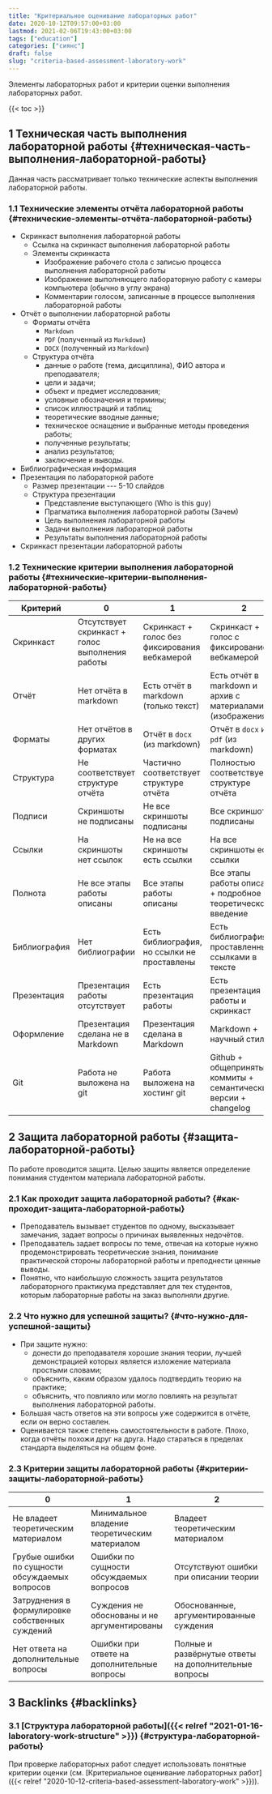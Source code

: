 ```yaml
---
title: "Критериальное оценивание лабораторных работ"
date: 2020-10-12T09:57:00+03:00
lastmod: 2021-02-06T19:43:00+03:00
tags: ["education"]
categories: ["сиянс"]
draft: false
slug: "criteria-based-assessment-laboratory-work"
---
```


Элементы лабораторных работ и критерии оценки выполнения лабораторных работ.

<!--more-->

{{< toc >}}


## <span class="section-num">1</span> Техническая часть выполнения лабораторной работы {#техническая-часть-выполнения-лабораторной-работы}

Данная часть рассматривает только технические аспекты выполнения лабораторной работы.


### <span class="section-num">1.1</span> Технические элементы отчёта лабораторной работы {#технические-элементы-отчёта-лабораторной-работы}

-   Скринкаст выполнения лабораторной работы
    -   Ссылка на скринкаст выполнения лабораторной работы
    -   Элементы скринкаста
        -   Изображение рабочего стола с записью процесса выполнения лабораторной работы
        -   Изображение выполняющего лабораторную работу с камеры компьютера (обычно в углу экрана)
        -   Комментарии голосом, записанные в процессе выполнения лабораторной работы
-   Отчёт о выполнении лабораторной работы
    -   Форматы отчёта
        -   `Markdown`
        -   `PDF` (полученный из `Markdown`)
        -   `DOCX` (полученный из `Markdown`)
    -   Структура отчёта
        -   данные о работе (тема, дисциплина), ФИО автора и преподавателя;
        -   цели и задачи;
        -   объект и предмет исследования;
        -   условные обозначения и термины;
        -   список иллюстраций и таблиц;
        -   теоретические вводные данные;
        -   техническое оснащение и выбранные методы проведения работы;
        -   полученные результаты;
        -   анализ результатов;
        -   заключение и выводы.
-   Библиографическая информация
-   Презентация по лабораторной работе
    -   Размер презентации --- 5-10 слайдов
    -   Структура презентации
        -   Представление выступающего (Who is this guy)
        -   Прагматика выполнения лабораторной работы (Зачем)
        -   Цель выполнения лабораторной работы
        -   Задачи выполнения лабораторной работы
        -   Результаты выполнения лабораторной работы
-   Скринкаст презентации лабораторной работы


### <span class="section-num">1.2</span> Технические критерии  выполнения лабораторной работы {#технические-критерии-выполнения-лабораторной-работы}

| Критерий     | 0                                               | 1                                             | 2                                                                |
|--------------|-------------------------------------------------|-----------------------------------------------|------------------------------------------------------------------|
| Скринкаст    | Отсутствует скринкаст + голос выполнения работы | Скринкаст + голос без фиксирования вебкамерой | Скринкаст + голос с фиксированием вебкамерой                     |
| Отчёт        | Нет отчёта в markdown                           | Есть отчёт в markdown (только текст)          | Есть отчёт в markdown и архив с материалами (изображения)        |
| Форматы      | Нет отчётов в других форматах                   | Отчёт в `docx` (из markdown)                  | Отчёт в `docx` и в `pdf` (из markdown)                           |
| Структура    | Не соответствует структуре отчёта               | Частично соответствует структуре отчёта       | Полностью соответствует структуре отчёта                         |
| Подписи      | Скриншоты не подписаны                          | Не все скриншоты подписаны                    | Все скриншоты подписаны                                          |
| Ссылки       | На скриншоты нет ссылок                         | Не на все скриншоты есть ссылки               | На все скриншоты есть ссылки                                     |
| Полнота      | Не все этапы работы описаны                     | Все этапы работы описаны                      | Все этапы работы описаны + подробное теоретическое введение      |
| Библиография | Нет библиографии                                | Есть библиография, но ссылки не проставлены   | Есть библиография с проставленными ссылками в тексте             |
| Презентация  | Презентация работы отсутствует                  | Есть презентация работы                       | Есть презентация работы и скринкаст                              |
| Оформление   | Презентация сделана не в Markdown               | Презентация сделана в Markdown                | Markdown + научный стиль                                         |
| Git          | Работа не выложена на git                       | Работа выложена на хостинг git                | Github + общепринятые коммиты + семантические версии + changelog |


## <span class="section-num">2</span> Защита лабораторной работы {#защита-лабораторной-работы}

По работе проводится защита. Целью защиты является определение понимания студентом материала лабораторной работы.


### <span class="section-num">2.1</span> Как проходит защита лабораторной работы? {#как-проходит-защита-лабораторной-работы}

-   Преподаватель вызывает студентов по одному, высказывает замечания, задает вопросы о причинах выявленных недочётов.
-   Преподаватель задает вопросы по теме, отвечая на которые нужно
    продемонстрировать теоретические знания, понимание практической
    стороны лабораторной работы и преподнести ценные выводы.
-   Понятно, что наибольшую сложность защита результатов лабораторного
    практикума представляет для тех студентов, которым лабораторные
    работы на заказ выполняли другие.


### <span class="section-num">2.2</span> Что нужно для успешной защиты? {#что-нужно-для-успешной-защиты}

-   При защите нужно:
    -   донести до преподавателя хорошие знания теории, лучшей демонстрацией которых является изложение материала простыми словами;
    -   объяснить, каким образом удалось подтвердить теорию на практике;
    -   объяснить, что повлияло или могло повлиять на результат выполнения лабораторной работы.
-   Большая часть ответов на эти вопросы уже содержится в отчёте, если он верно составлен.
-   Оценивается также степень самостоятельности в работе. Плохо, когда
    отчёты похожи друг на друга. Надо стараться в пределах стандарта
    выделяться на общем фоне.


### <span class="section-num">2.3</span> Критерии защиты лабораторной работы {#критерии-защиты-лабораторной-работы}

| 0                                               | 1                                             | 2                                                     |
|-------------------------------------------------|-----------------------------------------------|-------------------------------------------------------|
| Не владеет теоретическим материалом             | Минимальное владение теоретическим материалом | Владеет теоретическим материалом                      |
| Грубые ошибки по сущности обсуждаемых вопросов  | Ошибки по сущности обсуждаемых вопросов       | Отсутствуют ошибки при описании теории                |
| Затруднения в формулировке собственных суждений | Суждения не обоснованы и не аргументированы   | Обоснованные, аргументированные суждения              |
| Нет ответа на дополнительные вопросы            | Ошибки при ответе на дополнительные вопросы   | Полные и развёрнутые ответы на дополнительные вопросы |


## <span class="section-num">3</span> Backlinks {#backlinks}


### <span class="section-num">3.1</span> [Структура лабораторной работы]({{< relref "2021-01-16-laboratory-work-structure" >}}) {#структура-лабораторной-работы}

При проверке лабораторных работ следует использовать понятные критерии оценки (см. [Критериальное оценивание лабораторных работ]({{< relref "2020-10-12-criteria-based-assessment-laboratory-work" >}})).
